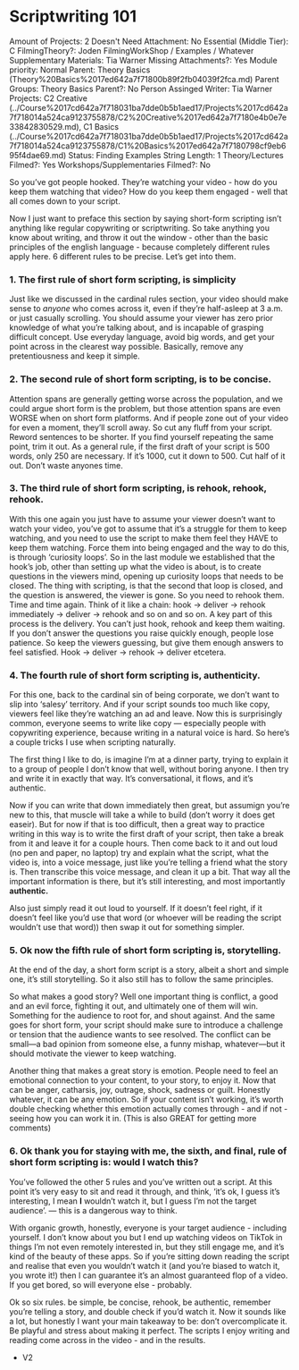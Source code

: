 # Scriptwriting 101

Amount of Projects: 2
Doesn't Need Attachment: No
Essential (Middle Tier): C
FilmingTheory?: Joden
FilmingWorkShop / Examples / Whatever Supplementary Materials: Tia Warner
Missing Attachments?: Yes
Module priority: Normal
Parent: Theory Basics (Theory%20Basics%2017ed642a7f71800b89f2fb04039f2fca.md)
Parent Groups: Theory Basics
Parent?: No
Person Assinged Writer: Tia Warner
Projects: C2 Creative (../Course%2017cd642a7f718031ba7dde0b5b1aed17/Projects%2017cd642a7f718014a524ca9123755878/C2%20Creative%2017ed642a7f7180e4b0e7e33842830529.md), C1 Basics (../Course%2017cd642a7f718031ba7dde0b5b1aed17/Projects%2017cd642a7f718014a524ca9123755878/C1%20Basics%2017ed642a7f7180798cf9eb695f4dae69.md)
Status: Finding Examples
String Length: 1
Theory/Lectures Filmed?: Yes
Workshops/Supplementaries Filmed?: No

So you’ve got people hooked. They’re watching your video - how do you keep them watching that video? How do you keep them engaged - well that all comes down to your script.  

Now I just want to preface this section by saying short-form scripting isn’t anything like regular copywriting or scriptwriting. So take anything you know about writing, and throw it out the window - other than the basic principles of the english language - because completely different rules apply here. 6 different rules to be precise. Let’s get into them. 

### 1. The first rule of short form scripting, is simplicity

Just like we discussed in the cardinal rules section, your video should make sense to *anyone* who comes across it, even if they’re half-asleep at 3 a.m. or just casually scrolling. You should assume your viewer has zero prior knowledge of what you’re talking about, and is incapable of grasping difficult concept. Use everyday language, avoid big words, and get your point across in the clearest way possible. Basically, remove any pretentiousness and keep it simple. 

### 2. The second rule of short form scripting, is to be concise.

Attention spans are generally getting worse across the population, and we could argue short form is the problem, but those attention spans are even WORSE when on short form platforms. And if people zone out of your video for even a moment, they’ll scroll away. So cut any fluff from your script. Reword sentences to be shorter. If you find yourself repeating the same point, trim it out.  As a general rule, if the first draft of your script is 500 words, only 250 are necessary. If it’s 1000, cut it down to 500. Cut half of it out. Don’t waste anyones time. 

### 3. The third rule of short form scripting, is rehook, rehook, rehook.

With this one again you just have to assume your viewer doesn’t want to watch your video, you’ve got to assume that it’s a struggle for them to keep watching, and you need to use the script to make them feel they HAVE to keep them watching. Force them into being engaged and the way to do this, is through ‘curiosity loops’. So in the last module we established that the hook’s job, other than setting up what the video is about, is to create questions in the viewers mind, opening up curiosity loops that needs to be closed. 
The thing with scripting, is that the second that loop is closed, and the question is answered, the viewer is gone. So you need to rehook them. Time and time again. Think of it like a chain: hook → deliver → rehook immediately → deliver → rehook and so on and so on. 
A key part of this process is the delivery. You can’t just hook, rehook and keep them waiting. If you don’t answer the questions you raise quickly enough, people lose patience. So keep the viewers guessing, but give them enough answers to feel satisfied. Hook → deliver → rehook → deliver etcetera. 

### 4. The fourth rule of short form scripting is, authenticity.

For this one, back to the cardinal sin of being corporate, we don’t want to slip into ‘salesy’ territory. And if your script sounds too much like copy, viewers feel like they’re watching an ad and leave. Now this is surprisingly common, everyone seems to write like copy — especially people with copywriting experience, because writing in a natural voice is hard. So here’s a couple tricks I use when scripting naturally. 

The first thing I like to do, is imagine I’m at a dinner party, trying to explain it to a group of people I don’t know that well, without boring anyone. I then try and write it in exactly that way. It’s conversational, it flows, and it’s authentic. 

Now if you can write that down immediately then great, but assumign you’re new to this, that muscle will take a while to build (don’t worry it does get easeir). But for now if that is too difficult, then a great way to practice writing in this way is to write the first draft of your script, then take a break from it and leave it for a couple hours. Then come back to it and out loud (no pen and paper, no laptop) try and explain what the script, what the video is, into a voice message, just like you’re telling a friend what the story is. Then transcribe this voice message, and clean it up a bit. That way all the important information is there, but it’s still interesting, and most importantly **authentic.** 

Also just simply read it out loud to yourself. If it doesn’t feel right, if it doesn’t feel like you’d use that word (or whoever will be reading the script wouldn’t use that word)) then swap it out for something simpler. 
 

### **5. Ok now the fifth rule of short form scripting is, storytelling.**

At the end of the day, a short form script is a story, albeit a short and simple one, it’s still storytelling. So it also still has to follow the same principles. 

So what makes a good story? Well one important thing is conflict,  a good and an evil force, fighting it out, and ultimately one of them will win. Something for the audience to root for, and shout against. And the same goes for short form, your script should make sure to introduce a challenge or tension that the audience wants to see resolved. The conflict can be small—a bad opinion from someone else, a funny mishap, whatever—but it should motivate the viewer to keep watching.

Another thing that makes a great story is emotion. People need to feel an emotional connection to your content, to your story, to enjoy it. Now that can be anger, catharsis, joy, outrage, shock, sadness or guilt. Honestly whatever, it can be any emotion. So if your content isn’t working, it’s worth double checking whether this emotion actually comes through - and if not - seeing how you can work it in. (This is also GREAT for getting more comments) 

### 6. Ok thank you for staying with me, the sixth, and final, rule of short form scripting is: would I watch this?

You’ve followed the other 5 rules and you’ve written out a script. At this point it’s very easy to sit and read it through, and think, ‘it’s ok, I guess it’s interesting, I mean **I** wouldn’t watch it, but I guess I’m not the target audience’.  — this is a dangerous way to think. 

With organic growth, honestly, everyone is your target audience - including yourself. I don’t know about you but I end up watching videos on TikTok in things I’m not even remotely interested in, but they still engage me, and it’s kind of the beauty of these apps. So if you’re sitting down reading the script and realise that even you wouldn’t watch it (and you’re biased to watch it, you wrote it!) then I can guarantee it’s an almost guaranteed flop of a video. If you get bored, so will everyone else - probably. 

Ok so six rules. be simple, be concise, rehook, be authentic, remember you’re telling a story, and double check if you’d watch it. Now it sounds like a lot, but honestly I want your main takeaway to be: don’t overcomplicate it. Be playful and stress about making it perfect. The scripts I enjoy writing and reading come across in the video - and in the results. 

- V2